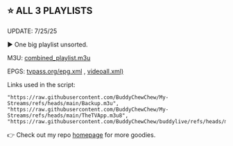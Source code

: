## ⭐ ALL 3 PLAYLISTS

UPDATE: 7/25/25

▶️ One big playlist unsorted.

M3U: [combined_playlist.m3u](https://raw.githubusercontent.com/BuddyChewChew/biglist/refs/heads/main/combined_playlist.m3u) 

EPGS: [tvpass.org/epg.xml](https://tvpass.org/epg.xml) , [videoall.xml)](https://raw.githubusercontent.com/BuddyChewChew/buddylive/refs/heads/main/en/videoall.xml)

Links used in the script:

    "https://raw.githubusercontent.com/BuddyChewChew/My-Streams/refs/heads/main/Backup.m3u",
    "https://raw.githubusercontent.com/BuddyChewChew/My-Streams/refs/heads/main/TheTVApp.m3u8",
    "https://raw.githubusercontent.com/BuddyChewChew/buddylive/refs/heads/main/en/videoall.m3u

👉  Check out my repo [homepage](https://github.com/BuddyChewChew/My-Streams) for more goodies.
